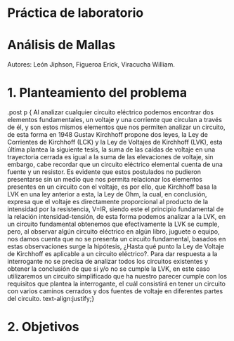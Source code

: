 # Práctica de laboratorio
# Análisis de Mallas
Autores: León Jiphson, Figueroa Erick, Viracucha William.
# 1. Planteamiento del problema
.post p {
Al analizar cualquier circuito eléctrico podemos encontrar dos elementos fundamentales, un voltaje y una corriente que circulan a través
de él, y son estos mismos elementos que nos permiten analizar un circuito, de esta forma en 1948 Gustav Kirchhoff propone dos leyes, la 
Ley de Corrientes de Kirchhoff (LCK) y la Ley de Voltajes de Kirchhoff (LVK), esta última plantea la siguiente tesis, la suma de las 
caídas de voltaje en una trayectoria cerrada es igual a la suma de las elevaciones de voltaje, sin embargo, cabe recordar que un circuito 
eléctrico elemental cuenta de una fuente y un resistor.
Es evidente que estos postulados no pudieron presentarse sin un medio que nos permita relacionar los elementos presentes en un circuito 
con el voltaje, es por ello, que Kirchhoff basa la LVK en una ley anterior a esta, la Ley de Ohm, la cual, en conclusión, expresa que el 
voltaje es directamente proporcional al producto de la intensidad por la resistencia, V=IR, siendo este el principio fundamental de la 
relación intensidad-tensión, de esta forma podemos analizar a la LVK, en un circuito fundamental obtenemos que efectivamente la LVK se 
cumple, pero, al observar algún circuito eléctrico en algún libro, juguete o equipo, nos damos cuenta que no se presenta un circuito 
fundamental, basados en estas observaciones surge la hipótesis, ¿Hasta qué punto la Ley de Voltaje de Kirchhoff es aplicable a un circuito
eléctrico?.
Para dar respuesta a la interrogante no se precisa de analizar todos los circuitos existentes y obtener la conclusión de que si y/o 
no se cumple la LVK, en este caso utilizaremos un circuito simplificado que ha nuestro parecer cumple con  los requisitos que plantea
la interrogante, el cuál consistirá en tener un circuito con varios caminos cerrados y dos fuentes de voltaje en diferentes partes del 
circuito.
text-align:justify;}
# 2. Objetivos


